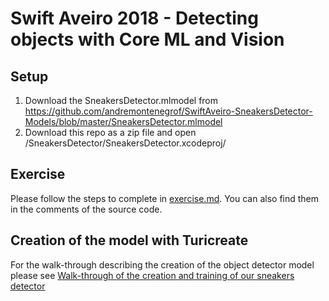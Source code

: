 # Swift Aveiro 2018 - Detecting objects with Core ML and Vision

## Setup
1. Download the SneakersDetector.mlmodel from <https://github.com/andremontenegrof/SwiftAveiro-SneakersDetector-Models/blob/master/SneakersDetector.mlmodel>
2. Download this repo as a zip file and open /SneakersDetector/SneakersDetector.xcodeproj/

## Exercise
Please follow the steps to complete in [exercise.md](exercise.md). You can also find them in the comments of the source code.

## Creation of the model with Turicreate
For the walk-through describing the creation of the object detector model please see [Walk-through of the creation and training of our sneakers detector](walkthrough.md)